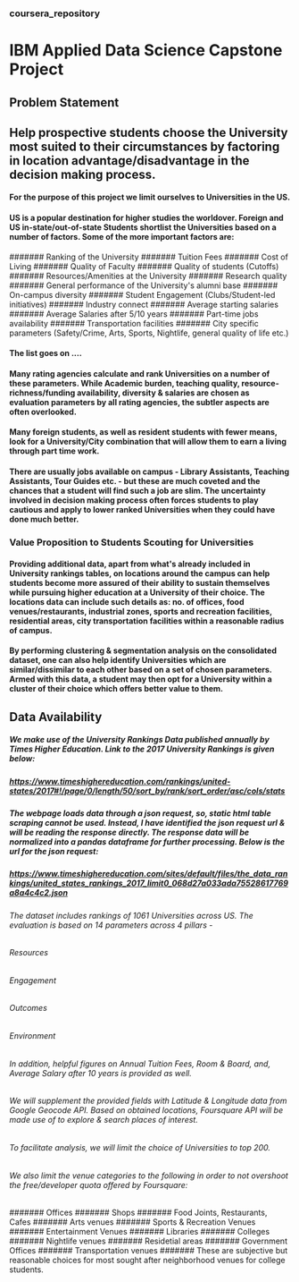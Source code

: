 ### coursera_repository
# IBM Applied Data Science Capstone Project

## Problem Statement
## Help prospective students choose the University most suited to their circumstances by factoring in location advantage/disadvantage in the decision making process.

#### For the purpose of this project we limit ourselves to Universities in the US.
#### US is a popular destination for higher studies the worldover. Foreign and US in-state/out-of-state Students shortlist the Universities based on a number of factors. Some of the more important factors are:
  ####### Ranking of the University
  ####### Tuition Fees
  ####### Cost of Living
  ####### Quality of Faculty
  ####### Quality of students (Cutoffs)
  ####### Resources/Amenities at the University
  ####### Research quality
  ####### General performance of the University's alumni base
  ####### On-campus diversity
  ####### Student Engagement (Clubs/Student-led initiatives)
  ####### Industry connect
  ####### Average starting salaries
  ####### Average Salaries after 5/10 years
  ####### Part-time jobs availability
  ####### Transportation facilities
  ####### City specific parameters (Safety/Crime, Arts, Sports, Nightlife, general quality of life etc.)
#### The list goes on ....

#### Many rating agencies calculate and rank Universities on a number of these parameters. While Academic burden, teaching quality, resource-richness/funding availability, diversity & salaries are chosen as evaluation parameters by all rating agencies, the subtler aspects are often overlooked. 
#### Many foreign students, as well as resident students with fewer means, look for a University/City combination that will allow them to earn a living through part time work. 
#### There are usually jobs available on campus - Library Assistants, Teaching Assistants, Tour Guides etc. - but these are much coveted and the chances that a student will find such a job are slim. The uncertainty involved in decision making process often forces students to play cautious and apply to lower ranked Universities when they could have done much better.

### Value Proposition to Students Scouting for Universities

#### Providing additional data, apart from what's already included in University rankings tables, on locations around the campus can help students become more assured of their ability to sustain themselves while pursuing higher education at a University of their choice. The locations data can include such details as: no. of offices, food venues/restaurants, industrial zones, sports and recreation facilities,  residential areas, city transportation facilities within a reasonable radius of campus.

#### By performing clustering & segmentation analysis on the consolidated dataset, one can also help identify Universities which are similar/dissimilar to each other based on a set of chosen parameters. Armed with this data, a student may then opt for a University within a cluster of their choice which offers better value to them.

## Data Availability

##### We make use of the University Rankings Data published annually by Times Higher Education. Link to the 2017 University Rankings is given below:
##### https://www.timeshighereducation.com/rankings/united-states/2017#!/page/0/length/50/sort_by/rank/sort_order/asc/cols/stats

##### The webpage loads data through a json request, so, static html table scraping cannot be used. Instead, I have identified the json request url & will be reading the response directly. The response data will be normalized into a pandas dataframe for further processing. Below is the url for the json request:

##### https://www.timeshighereducation.com/sites/default/files/the_data_rankings/united_states_rankings_2017_limit0_068d27a033ada75528617769a8a4c4c2.json

###### The dataset includes rankings of 1061 Universities across US. The evaluation is based on 14 parameters across 4 pillars - 

###### Resources
###### Engagement
###### Outcomes
###### Environment

###### In addition, helpful figures on Annual Tuition Fees, Room & Board, and, Average Salary after 10 years is provided as well.

###### We will supplement the provided fields with Latitude & Longitude data from Google Geocode API. Based on obtained locations, Foursquare API will be made use of to explore & search places of interest.

###### To facilitate analysis, we will limit the choice of Universities to top 200. 
###### We also limit the venue categories to the following in order to not overshoot the free/developer quota offered by Foursquare:
####### Offices
####### Shops
####### Food Joints, Restaurants, Cafes
####### Arts venues
####### Sports & Recreation Venues
####### Entertainment Venues
####### Libraries
####### Colleges
####### Nightlife venues
####### Residetial areas
####### Government Offices
####### Transportation venues
####### These are subjective but reasonable choices for most sought after neighborhood venues for college students.









